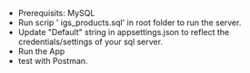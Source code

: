 ﻿- Prerequisits: MySQL
- Run scrip ' igs_products.sql' in root folder to run the server.
- Update "Default" string in appsettings.json to reflect the credentials/settings of your sql server. 
- Run the App 
- test with Postman.

